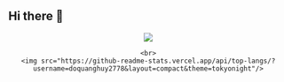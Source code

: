 ## Hi there 👋

<!--
**doquanghuy2778/doquanghuy2778** is a ✨ _special_ ✨ repository because its `README.md` (this file) appears on your GitHub profile.

Here are some ideas to get you started:

- 🔭 I’m currently working on ...
- 🌱 I’m currently learning ...
- 👯 I’m looking to collaborate on ...
- 🤔 I’m looking for help with ...
- 💬 Ask me about ...
- 📫 How to reach me: ...
- 😄 Pronouns: ...
- ⚡ Fun fact: ...
-->
<div align="center">
    <img src="https://github-readme-stats.vercel.app/api?username=doquanghuy2778&count_private=true&show_icons=true&theme=tokyonight&include_all_commits=true&custom_title=My%20GitHub%20Stats&hide=issues&token=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" />

    <br>
    <img src="https://github-readme-stats.vercel.app/api/top-langs/?username=doquanghuy2778&layout=compact&theme=tokyonight"/>
</div>

